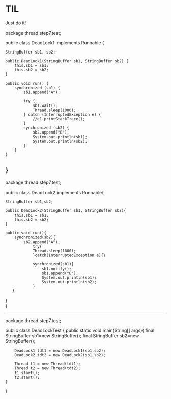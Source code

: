 # TIL
Just do it!


package thread.step7.test;

public class DeadLock1 implements Runnable {

	StringBuffer sb1, sb2;

	public DeadLock1(StringBuffer sb1, StringBuffer sb2) {
		this.sb1 = sb1;
		this.sb2 = sb2;
	}

	public void run() {
		synchronized (sb1) {
			sb1.append("A");
			
			try {
				sb1.wait();
				Thread.sleep(1000);
			} catch (InterruptedException e) {
				//e1.printStackTrace();
			}
			synchronized (sb2) {
				sb2.append("B");
				System.out.println(sb1);
				System.out.println(sb2);
			}
		}
	}
}
----------------------------------------------


package thread.step7.test;

public class DeadLock2 implements Runnable{

	StringBuffer sb1,sb2;

	public DeadLock2(StringBuffer sb1, StringBuffer sb2){
		this.sb1 = sb1;
		this.sb2 = sb2;
	}

	public void run(){
		synchronized(sb2){ 
			sb2.append("A");
				try{
				Thread.sleep(1000);
				}catch(InterruptedException e){}
				
				synchronized(sb1){
					sb1.notify();
					sb1.append("B");
                    System.out.println(sb1);
                    System.out.println(sb2);
                }
       }
   }			
}


---------------------------------

package thread.step7.test;

public class DeadLockTest {
	public static void main(String[] args){
		final StringBuffer sb1=new StringBuffer();
		final StringBuffer sb2=new StringBuffer();

		DeadLock1 tdt1 = new DeadLock1(sb1,sb2);
		DeadLock2 tdt2 = new DeadLock2(sb1,sb2);

		Thread t1 = new Thread(tdt1);
		Thread t2 = new Thread(tdt2);
		t1.start();
		t2.start();
	}
}


